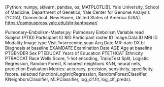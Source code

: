 [Python: numpy, sklearn, pandas, os, MATPLOTLIB].
Yale University, School of Medicine, Department of Genetics, Yale Center for Genome Analysis (YCGA), Connecticut,  New Haven, United States of America (USA).
https://campuspress.yale.edu/shrikantpawar/

Pulmonary-Embolism-Master.py: Pulmonary Embolism Variable read
Subject (PTID) Participant ID
RID Participant roster ID
Image.Data.ID MRI ID
Modality Image type
Visit 1=screening scan
Acq.Date MRI date
DX.bl Diagnosis at baseline
EXAMDATE Examination Date
AGE Age at baseline
PTGENDER Sex
PTEDUCAT Years of Education
PTETHCAT Ethnicity
PTRACCAT Race
Wells Score, 1-hot encoding, Train/Test Split, Logistic Regression, Random Forest, K nearest neighbors KNN, neural nets, prediction Evaluation Metrics: accuracy, precision, sensitivity, specificity, fscore.
selected function(LogisticRegression, RandomForestClassifier, KNeighborsClassifier, MLPClassifier, log_clf.fit, log_clf_preds).
